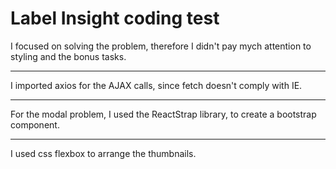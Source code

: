 # Label Insight coding test

I focused on solving the problem, therefore I didn't pay mych attention to styling and the bonus tasks.
<hr>
I imported axios for the AJAX calls, since fetch doesn't comply with IE.
<hr>
For the modal problem, I used the ReactStrap library, to create a bootstrap component.
<hr>
I used css flexbox to arrange the thumbnails.